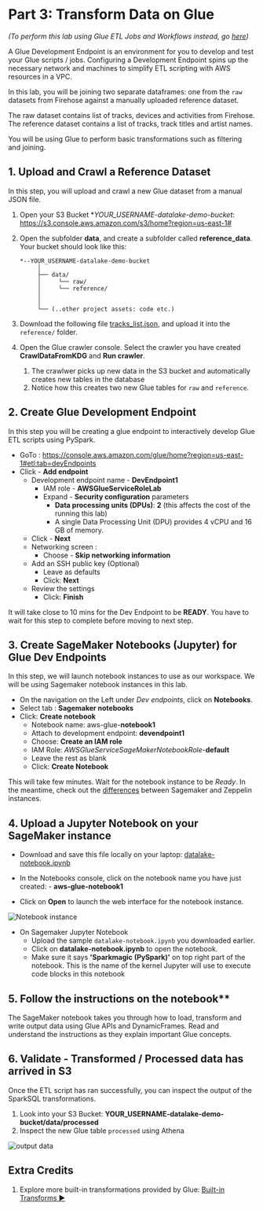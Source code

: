 # Part 3: Transform Data on Glue
_(To perform this lab using Glue ETL Jobs and Workflows instead, go [here](../lab3/))_

A Glue Development Endpoint is an environment for you to develop and test your Glue scripts / jobs.
Configuring a Development Endpoint spins up the necessary network and machines to simplify ETL scripting with AWS resources in a VPC. 

In this lab, you will be joining two separate dataframes: one from the `raw` datasets from Firehose against a manually uploaded reference dataset.

The raw dataset contains list of tracks, devices and activities from Firehose. 
The reference dataset contains a list of tracks, track titles and artist names.

You will be using Glue to perform basic transformations such as filtering and joining. 

## 1. Upload and Crawl a Reference Dataset
In this step, you will upload and crawl a new Glue dataset from a manual JSON file.

1. Open your S3 Bucket **YOUR_USERNAME-datalake-demo-bucket*: https://s3.console.aws.amazon.com/s3/home?region=us-east-1#
2. Open the subfolder **data**, and create a subfolder called **reference_data**. Your bucket should look like this: 

    ```
    *--YOUR_USERNAME-datalake-demo-bucket
         │
         ├── data/
         │     └── raw/
         │     └── reference/
         │     
         │
         └── (..other project assets: code etc.)
    ```
3. Download the following file [tracks_list.json](https://raw.githubusercontent.com/czhc/serverless-datalake-on-aws/master/lab3/tracks_list.json), and upload it into the `reference/` folder.

4. Open the Glue crawler console. Select the crawler you have created **CrawlDataFromKDG** and **Run crawler**.
	1. The crawlwer picks up new data in the S3 bucket and automatically creates new tables in the database
	2. Notice how this creates two new Glue tables for `raw` and `reference`. 
	

## 2. Create Glue Development Endpoint
In this step you will be creating a glue endpoint to interactively develop Glue ETL scripts using PySpark.

* GoTo : https://console.aws.amazon.com/glue/home?region=us-east-1#etl:tab=devEndpoints
* Click - **Add endpoint**
  * Development endpoint name - **DevEndpoint1**
    * IAM role - **AWSGlueServiceRoleLab**
    * Expand - **Security configuration** parameters
      * **Data processing units (DPUs)**: **2** (this affects the cost of the running this lab)
      * A single Data Processing Unit (DPU) provides 4 vCPU and 16 GB of memory.
  * Click - **Next**
  * Networking screen :
    * Choose - **Skip networking information**
  * Add an SSH public key (Optional)
    * Leave as defaults
    * Click: **Next**
  * Review the settings
    * Click: **Finish**

It will take close to 10 mins for the Dev Endpoint to be **READY**.
You have to wait for this step to complete before moving to next step.


## 3. Create SageMaker Notebooks (Jupyter) for Glue Dev Endpoints

In this step, we will launch notebook instances to use as our workspace. We will be using Sagemaker notebook instances in this lab. 

* On the navigation on the Left under *Dev endpoints*, click on **Notebooks**.
* Select tab : **Sagemaker notebooks**
* Click: **Create notebook**
  * Notebook name: aws-glue-**notebook1**
  * Attach to development endpoint: **devendpoint1**
  * Choose: **Create an IAM role**
  * IAM Role: *AWSGlueServiceSageMakerNotebookRole*-**default**
  * Leave the rest as blank
  * Click: **Create Notebook**

This will take few minutes. Wait for the notebook instance to be *Ready*.
In the meantime, check out the [differences](https://docs.aws.amazon.com/glue/latest/dg/notebooks-with-glue.html) between Sagemaker and Zeppelin instances.

## 4. Upload a Jupyter Notebook on your SageMaker instance

- Download and save this file locally on your laptop: [datalake-notebook.ipynb](https://raw.githubusercontent.com/ryuumx/serverless-datalake-on-aws/master/lab3/datalake-notebook.ipynb)

- In the Notebooks console, click on the notebook name you have just created: - **aws-glue-notebook1**

- Click on **Open** to launch the web interface for the notebook instance.

![Notebook instance](./img/notebook-console.png)


- On Sagemaker Jupyter Notebook 
  - Upload the sample `datalake-notebook.ipynb` you downloaded earlier.
  - Click on **datalake-notebook.ipynb** to open the notebook.
  - Make sure it says **'Sparkmagic (PySpark)'** on top right part of the notebook.
    This is the name of the kernel Jupyter will use to execute code blocks in this notebook


## 5. Follow the instructions on the notebook**

The SageMaker notebook takes you through how to load, transform and write output data using Glue APIs and DynamicFrames.
Read and understand the instructions as they explain important Glue concepts.



## 6. Validate - Transformed / Processed data has arrived in S3

Once the ETL script has ran successfully, you can inspect the output of the SparkSQL transformations.

1. Look into your S3 Bucket: **YOUR_USERNAME-datalake-demo-bucket/data/processed**
2. Inspect the new Glue table `processed` using Athena

![output data](./img/processed_data.png)


## Extra Credits

1. Explore more built-in transformations provided by Glue: [Built-in Transforms :arrow_forward:](https://docs.aws.amazon.com/glue/latest/dg/built-in-transforms.html)

